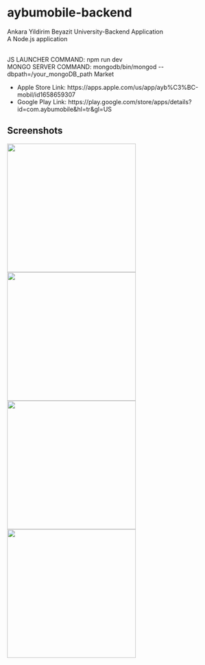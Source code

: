 # aybumobile-backend
 Ankara Yildirim Beyazit University-Backend Application<br/>
A Node.js application
</li><br/>
JS LAUNCHER COMMAND: npm run dev<br/>
MONGO SERVER COMMAND: mongodb/bin/mongod --dbpath=/your_mongoDB_path</li>
Market
<ul>
  <li>Apple Store Link: https://apps.apple.com/us/app/ayb%C3%BC-mobil/id1658659307</li>
  <li>Google Play Link: https://play.google.com/store/apps/details?id=com.aybumobile&hl=tr&gl=US</li>
</ul>

## Screenshots
<p float="left">
  <img src="https://is5-ssl.mzstatic.com/image/thumb/PurpleSource112/v4/61/ce/c9/61cec969-5a4c-54fd-6611-136bcb961a6a/8db3094a-af6f-47ac-9ab3-ef538db2209e_Appstore_Phone_6.5_-_1242_x_2689_1__U00281_U0029.png/400x800bb.png" width="300">
  <img src="https://is5-ssl.mzstatic.com/image/thumb/PurpleSource112/v4/e3/3f/24/e33f2428-7183-228a-8406-bd45d8e1d12e/a1203d71-3bc0-41c7-b50c-02ac973fc5bb_Appstore_Phone_6.5_-_1242_x_2689_4__U00281_U0029.png/400x800bb.png" width="300">
  <img src="https://is1-ssl.mzstatic.com/image/thumb/PurpleSource122/v4/26/fc/28/26fc2816-d0f7-374d-49c3-57ae2e20d3bb/a39234a4-10c8-4c5f-8d40-f5f585480e99_Appstore_Phone_6.5_-_1242_x_2689_5__U00281_U0029.png/400x800bb.png" width="300">
  <img src="https://is1-ssl.mzstatic.com/image/thumb/PurpleSource112/v4/5b/78/b6/5b78b6f1-9bc4-8e5c-b619-1ea0360d4208/9e129f70-1754-4309-891d-b056a6bb0af3_Appstore_Phone_6.5_-_1242_x_2689_6__U00281_U0029.png/400x800bb.png" width="300">
</p>

